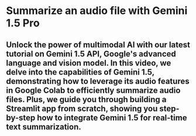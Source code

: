# Summarize an audio file with Gemini 1.5 Pro

## Unlock the power of multimodal AI with our latest tutorial on Gemini 1.5 API, Google's advanced language and vision model. In this video, we delve into the capabilities of Gemini 1.5, demonstrating how to leverage its audio features in Google Colab to efficiently summarize audio files. Plus, we guide you through building a Streamlit app from scratch, showing you step-by-step how to integrate Gemini 1.5 for real-time text summarization. 


